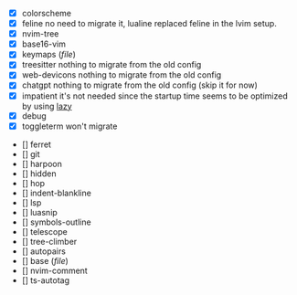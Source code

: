 * [x] colorscheme 
* [x] feline
no need to migrate it, lualine replaced feline in the lvim setup.
* [x] nvim-tree
* [x] base16-vim
* [x] keymaps (*file*)
* [x] treesitter
nothing to migrate from the old config
* [x] web-devicons
nothing to migrate from the old config
* [x] chatgpt
nothing to migrate from the old config (skip it for now)
* [x] impatient
it's not needed since the startup time seems to be optimized by using [lazy](https://github.dev/folke/lazy.nvim)
* [x] debug
* [x] toggleterm
won't migrate
* [] ferret
* [] git
* [] harpoon
* [] hidden
* [] hop
* [] indent-blankline
* [] lsp
* [] luasnip
* [] symbols-outline
* [] telescope
* [] tree-climber
* [] autopairs
* [] base (*file*)
* [] nvim-comment
* [] ts-autotag









